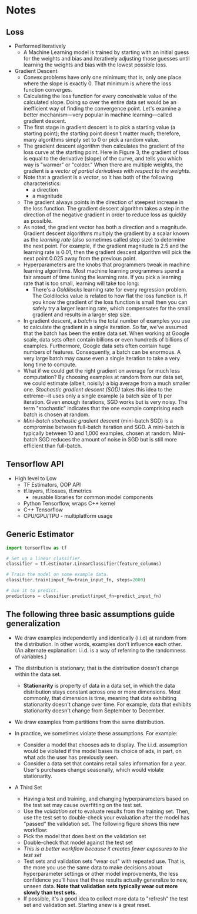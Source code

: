 # Notes

## Loss

- Performed iteratively
  - A Machine Learning model is trained by starting with an initial guess for the weights and bias and iteratively adjusting those guesses until learning the weights and bias with the lowest possible loss.
- Gradient Descent
  - Convex problems have only one minimum; that is, only one place where the slope is exactly 0. That minimum is where the loss function converges.
  - Calculating the loss function for every conceivable value of the calculated slope.  Doing so over the entire data set would be an inefficient way of finding the convergence point. Let's examine a better mechanism—very popular in machine learning—called gradient descent.
  - The first stage in gradient descent is to pick a starting value (a starting point); the starting point doesn't matter much; therefore, many algorithms simply set to 0 or pick a random value.
  - The gradient descent algorithm then calculates the gradient of the loss curve at the starting point. Here in Figure 3, the gradient of loss is equal to the derivative (slope) of the curve, and tells you which way is "warmer" or "colder." When there are multiple weights, the gradient is a *vector of partial derivatives with respect to the weights*.
  - Note that a gradient is a *vector*, so it has both of the following characteristics:
    - a direction
    - a magnitude
  - The gradient always points in the direction of steepest increase in the loss function. The gradient descent algorithm takes a step in the direction of the negative gradient in order to reduce loss as quickly as possible.
  - As noted, the gradient vector has both a direction and a magnitude. Gradient descent algorithms multiply the gradient by a scalar known as the *learning rate* (also sometimes called step size) to determine the next point. For example, if the gradient magnitude is 2.5 and the learning rate is 0.01, then the gradient descent algorithm will pick the next point 0.025 away from the previous point.
  - Hyperparameters are the knobs that programmers tweak in machine learning algorithms. Most machine learning programmers spend a fair amount of time tuning the learning rate. If you pick a learning rate that is too small, learning will take too long:
    - There's a *Goldilocks* learning rate for every regression problem. The Goldilocks value is related to how flat the loss function is. If you know the gradient of the loss function is small then you can safely try a larger learning rate, which compensates for the small gradient and results in a larger step size.
  - In gradient descent, a *batch* is the total number of examples you use to calculate the gradient in a single iteration. So far, we've assumed that the batch has been the entire data set. When working at Google scale, data sets often contain billions or even hundreds of billions of examples. Furthermore, Google data sets often contain huge numbers of features. Consequently, a batch can be enormous. A very large batch may cause even a single iteration to take a very long time to compute.
  - What if we could get the right gradient on average for much less computation? By choosing examples at random from our data set, we could estimate (albeit, noisily) a big average from a much smaller one. *Stochastic gradient descent (SGD)* takes this idea to the extreme--it uses only a single example (a batch size of 1) per iteration. Given enough iterations, SGD works but is very noisy. The term "stochastic" indicates that the one example comprising each batch is chosen at random.
  - *Mini-batch stochastic gradient descent* (mini-batch SGD) is a compromise between full-batch iteration and SGD. A mini-batch is typically between 10 and 1,000 examples, chosen at random. Mini-batch SGD reduces the amount of noise in SGD but is still more efficient than full-batch.

## Tensorflow API

- High level to Low
  - TF Estimators, OOP API
  - tf.layers, tf.losses, tf.metrics
    - reusable libraries for common model components
  - Python Tensorflow, wraps C++ kernel
  - C++ Tensorflow
  - CPU/GPU/TPU - multiplatform usage

## Generic Estimator

```py
import tensorflow as tf

# Set up a linear classifier.
classifier = tf.estimator.LinearClassifier(feature_columns)

# Train the model on some example data.
classifier.train(input_fn=train_input_fn, steps=2000)

# Use it to predict.
predictions = classifier.predict(input_fn=predict_input_fn)
```

## The following three basic assumptions guide generalization

- We draw examples independently and identically (i.i.d) at random from the distribution. In other words, examples don't influence each other. (An alternate explanation: i.i.d. is a way of referring to the randomness of variables.)
- The distribution is stationary; that is the distribution doesn't change within the data set.
  - **Stationarity** is property of data in a data set, in which the data distribution stays constant across one or more dimensions. Most commonly, that dimension is time, meaning that data exhibiting stationarity doesn't change over time. For example, data that exhibits stationarity doesn't change from September to December. 
- We draw examples from partitions from the same distribution.
- In practice, we sometimes violate these assumptions. For example:
  - Consider a model that chooses ads to display. The i.i.d. assumption would be violated if the model bases its choice of ads, in part, on what ads the user has previously seen.
  - Consider a data set that contains retail sales information for a year. User's purchases change seasonally, which would violate stationarity.

- A Third Set
  - Having a test and training, and changing hyperparameters based on the test set may cause overfitting on the test set.
  - Use the *validation set* to evaluate results from the training set. Then, use the test set to double-check your evaluation after the model has "passed" the validation set. The following figure shows this new workflow:
  - Pick the model that does best on the validation set
  - Double-check that model against the test set
  - _This is a better workflow because it creates fewer exposures to the test set_
  - Test sets and validation sets "wear out" with repeated use. That is, the more you use the same data to make decisions about hyperparameter settings or other model improvements, the less confidence you'll have that these results actually generalize to new, unseen data. **Note that validation sets typically wear out more slowly than test sets.**
  - If possible, it's a good idea to collect more data to "refresh" the test set and validation set. Starting anew is a great reset.